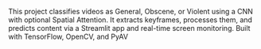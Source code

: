 This project classifies videos as General, Obscene, or Violent using a CNN with optional Spatial Attention. 
It extracts keyframes, processes them, and predicts content via a Streamlit app and real-time screen monitoring. 
Built with TensorFlow, OpenCV, and PyAV
